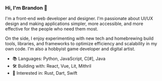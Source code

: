 ### Hi, I'm Brandon 👋
I'm a front-end web developer and designer. I'm passionate about UI/UX design and making applications simpler, more accessible, and more effective for the people who need them most.

On the side, I enjoy experimenting with new tech and homebrewing build tools, libraries, and frameworks to optimize efficiency and scalability in my own code. I'm also a hobbyist game developer and digital artist.

- 📚 Languages: Python, JavaScript, C[#], Java
- 🛠 Building with: React, Vue, Lit, Mithril
- 👀 Interested in: Rust, Dart, Swift
